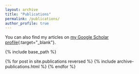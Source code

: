 ```yaml
---
layout: archive
title: "Publications"
permalink: /publications/
author_profile: true
---
```


You can also find my articles on [my Google Scholar profile](https://scholar.google.co.uk/citations?user=orC_dKIAAAAJ&hl=fr&oi=ao){:target="_blank"}.

{% include base_path %}

{% for post in site.publications reversed %}
  {% include archive-publications.html %}
{% endfor %}
